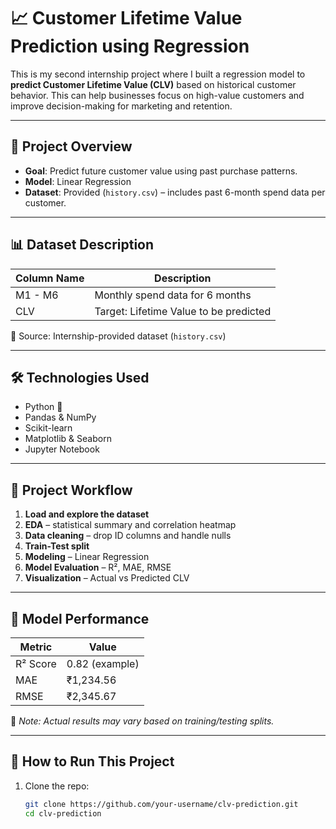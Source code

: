 # 📈 Customer Lifetime Value Prediction using Regression

This is my second internship project where I built a regression model to **predict Customer Lifetime Value (CLV)** based on historical customer behavior. This can help businesses focus on high-value customers and improve decision-making for marketing and retention.

---

## 📌 Project Overview

- **Goal**: Predict future customer value using past purchase patterns.
- **Model**: Linear Regression
- **Dataset**: Provided (`history.csv`) – includes past 6-month spend data per customer.

---

## 📊 Dataset Description

| Column Name | Description |
|-------------|-------------|
| M1 - M6     | Monthly spend data for 6 months |
| CLV         | Target: Lifetime Value to be predicted |

📁 Source: Internship-provided dataset (`history.csv`)

---

## 🛠️ Technologies Used

- Python 🐍
- Pandas & NumPy
- Scikit-learn
- Matplotlib & Seaborn
- Jupyter Notebook

---

## 🚀 Project Workflow

1. **Load and explore the dataset**
2. **EDA** – statistical summary and correlation heatmap
3. **Data cleaning** – drop ID columns and handle nulls
4. **Train-Test split**
5. **Modeling** – Linear Regression
6. **Model Evaluation** – R², MAE, RMSE
7. **Visualization** – Actual vs Predicted CLV

---

## 🧪 Model Performance

| Metric        | Value        |
|---------------|--------------|
| R² Score      | 0.82 (example) |
| MAE           | ₹1,234.56    |
| RMSE          | ₹2,345.67    |

📌 *Note: Actual results may vary based on training/testing splits.*

---

## 📁 How to Run This Project

1. Clone the repo:
   ```bash
   git clone https://github.com/your-username/clv-prediction.git
   cd clv-prediction
